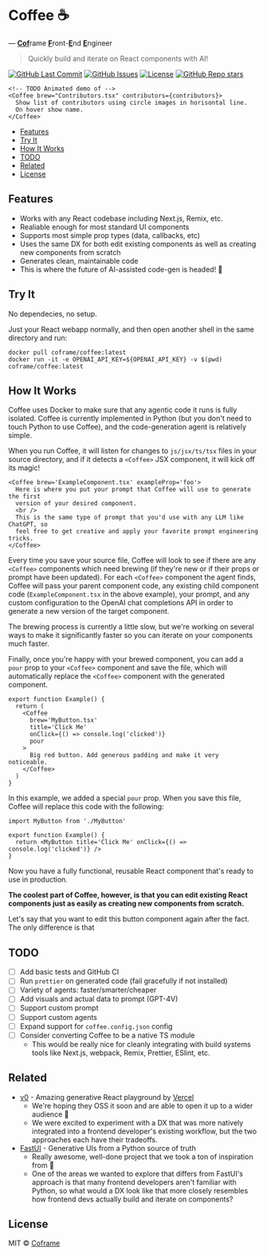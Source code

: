 # Coffee ☕ <!-- omit from toc -->

— <ins>**Cof**</ins>rame <ins>**F**</ins>ront-<ins>**E**</ins>nd <ins>**E**</ins>ngineer

> Quickly build and iterate on React components with AI!

<p>
<a href="https://github.com/coframe/coffee/commits"><img alt="GitHub Last Commit" src="https://img.shields.io/github/last-commit/coframe/coffee" /></a>
<a href="https://github.com/coframe/coffee/issues"><img alt="GitHub Issues" src="https://img.shields.io/github/issues/coframe/coffee" /></a>
<a href="https://github.com/coframe/coffee/blob/main/LICENSE"><img alt="License" src="https://img.shields.io/badge/License-MIT-green.svg" /></a>
<a href="https://github.com/coframe/coffee"><img alt="GitHub Repo stars" src="https://img.shields.io/github/stars/coframe/coffee?style=social" /></a>
</p>

```
<!-- TODO Animated demo of -->
<Coffee brew="Contributors.tsx" contributors={contributors}>
  Show list of contributors using circle images in horisontal line.
  On hover show name.
</Coffee>
```

- [Features](#features)
- [Try It](#try-it)
- [How It Works](#how-it-works)
- [TODO](#todo)
- [Related](#related)
- [License](#license)

## Features

- Works with any React codebase including Next.js, Remix, etc.
- Realiable enough for most standard UI components
- Supports most simple prop types (data, callbacks, etc)
- Uses the same DX for both edit existing components as well as creating new components from scratch
- Generates clean, maintainable code
- This is where the future of AI-assisted code-gen is headed! 🚀

## Try It

No dependecies, no setup.

Just your React webapp normally, and then open another shell in the same directory and run:

```
docker pull coframe/coffee:latest
docker run -it -e OPENAI_API_KEY=${OPENAI_API_KEY} -v $(pwd) coframe/coffee:latest
```

## How It Works

Coffee uses Docker to make sure that any agentic code it runs is fully isolated. Coffee is currently implemented in Python (but you don't need to touch Python to use Coffee), and the code-generation agent is relatively simple.

When you run Coffee, it will listen for changes to `js/jsx/ts/tsx` files in your source directory, and if it detects a `<Coffee>` JSX component, it will kick off its magic!

```tsx
<Coffee brew='ExampleComponent.tsx' exampleProp='foo'>
  Here is where you put your prompt that Coffee will use to generate the first
  version of your desired component.
  <br />
  This is the same type of prompt that you'd use with any LLM like ChatGPT, so
  feel free to get creative and apply your favorite prompt engineering tricks.
</Coffee>
```

Every time you save your source file, Coffee will look to see if there are any `<Coffee>` components which need brewing (if they're new or if their props or prompt have been updated). For each `<Coffee>` component the agent finds, Coffee will pass your parent component code, any existing child component code (`ExampleComponent.tsx` in the above example), your prompt, and any custom configuration to the OpenAI chat completions API in order to generate a new version of the target component.

The brewing process is currently a little slow, but we're working on several ways to make it significantly faster so you can iterate on your components much faster.

Finally, once you're happy with your brewed component, you can add a `pour` prop to your `<Coffee>` component and save the file, which will automatically replace the `<Coffee>` component with the generated component.

```tsx
export function Example() {
  return (
    <Coffee
      brew='MyButton.tsx'
      title='Click Me'
      onClick={() => console.log('clicked')}
      pour
    >
      Big red button. Add generous padding and make it very noticeable.
    </Coffee>
  )
}
```

In this example, we added a special `pour` prop. When you save this file, Coffee will replace this code with the following:

```tsx
import MyButton from './MyButton'

export function Example() {
  return <MyButton title='Click Me' onClick={() => console.log('clicked')} />
}
```

Now you have a fully functional, reusable React component that's ready to use in production.

**The coolest part of Coffee, however, is that you can edit existing React components just as easily as creating new components from scratch.**

Let's say that you want to edit this button component again after the fact. The only difference is that

## TODO

- [ ] Add basic tests and GitHub CI
- [ ] Run `prettier` on generated code (fail gracefully if not installed)
- [ ] Variety of agents: faster/smarter/cheaper
- [ ] Add visuals and actual data to prompt (GPT-4V)
- [ ] Support custom prompt
- [ ] Support custom agents
- [ ] Expand support for `coffee.config.json` config
- [ ] Consider converting Coffee to be a native TS module
  - This would be really nice for cleanly integrating with build systems tools like Next.js, webpack, Remix, Prettier, ESlint, etc.

## Related

- [v0](https://v0.dev) - Amazing generative React playground by [Vercel](https://vercel.com)
  - We're hoping they OSS it soon and are able to open it up to a wider audience 🥹
  - We were excited to experiment with a DX that was more natively integrated into a frontend developer's existing workflow, but the two approaches each have their tradeoffs.
- [FastUI](https://github.com/pydantic/FastUI) - Generative UIs from a Python source of truth
  - Really awesome, well-done project that we took a ton of inspiration from 💯
  - One of the areas we wanted to explore that differs from FastUI's approach is that many frontend developers aren't familiar with Python, so what would a DX look like that more closely resembles how frontend devs actually build and iterate on components?

## License

MIT © [Coframe](https://coframe.ai)
